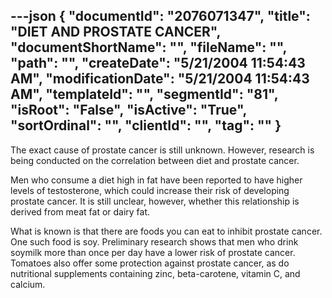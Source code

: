 ---json
{
  "documentId": "2076071347",
  "title": "DIET AND PROSTATE CANCER",
  "documentShortName": "",
  "fileName": "",
  "path": "",
  "createDate": "5/21/2004 11:54:43 AM",
  "modificationDate": "5/21/2004 11:54:43 AM",
  "templateId": "",
  "segmentId": "81",
  "isRoot": "False",
  "isActive": "True",
  "sortOrdinal": "",
  "clientId": "",
  "tag": ""
}
---

The exact cause of prostate cancer is still unknown. However, research is being conducted on the correlation between diet and prostate cancer. 

Men who consume a diet high in fat have been reported to have higher levels of testosterone, which could increase their risk of developing prostate cancer. It is still unclear, however, whether this relationship is derived from meat fat or dairy fat. 

What is known is that there are foods you can eat to inhibit prostate cancer. One such food is soy. Preliminary research shows that men who drink soymilk more than once per day have a lower risk of prostate cancer. Tomatoes also offer some protection against prostate cancer, as do nutritional supplements containing zinc, beta-carotene, vitamin C, and calcium.
